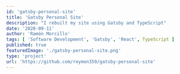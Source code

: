 ```yaml
---
id: 'gatsby-personal-site'
title: 'Gatsby Personal Site'
description: "I rebuilt my site using Gatsby and TypeScript"
date: '2020-09-11'
author: 'Ramón Morcillo'
tags: [ 'Software Development', 'Gatsby', 'React', TypeScript ]
published: true
featuredImage: './gatsby-personal-site.png'
type: 'project'
url: 'https://github.com/reymon359/gatsby-personal-site'
---
```

